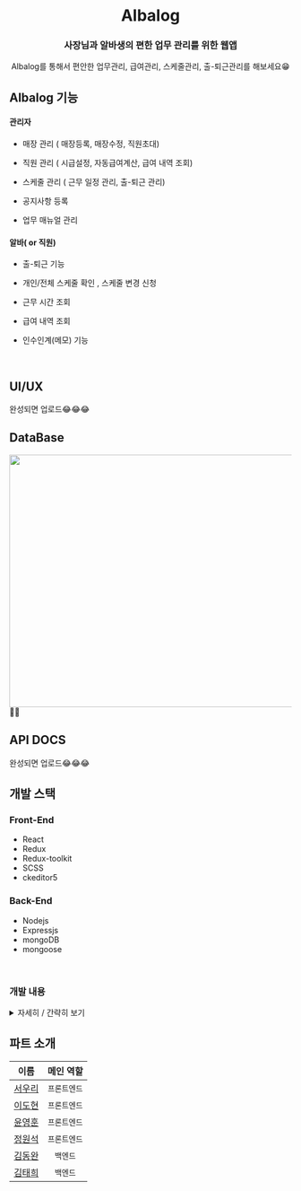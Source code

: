 # <div align="center">Albalog</div>    

### <div align="center">사장님과 알바생의 편한 업무 관리를 위한 웹앱</div>  
  

<div align="center">Albalog를 통해서 편안한 업무관리, 급여관리, 스케줄관리, 출-퇴근관리를 해보세요😁 
</div>  



## Albalog 기능  
  

#### 관리자  
  

- 매장 관리 ( 매장등록, 매장수정, 직원초대)  
  

- 직원 관리 ( 시급설정, 자동급여계산, 급여 내역 조회)  
  

- 스케줄 관리 ( 근무 일정 관리, 출-퇴근 관리)   
  

- 공지사항 등록  
  

- 업무 매뉴얼 관리   
  

#### 알바( or 직원)  
  

- 출-퇴근 기능  
  

- 개인/전체 스케줄 확인 , 스케줄 변경 신청  
  

- 근무 시간 조회  
  

- 급여 내역 조회  
  

- 인수인계(메모) 기능   
  

<br/>  

## UI/UX 
  완성되면 업로드😂😂😂
<br /> 


## DataBase  
  

<img src="https://user-images.githubusercontent.com/64634992/121452799-05f69900-c9db-11eb-9cc1-a8b569f6d539.png" align="left" height="450" width="1100" />    
  
📕📕
<br/>      


## API DOCS
  완성되면 업로드😂😂😂
<br /> 

## 개발 스택  
  

### Front-End  

- React  
- Redux   
- Redux-toolkit  
- SCSS  
- ckeditor5  
  
### Back-End  
  
- Nodejs  
- Expressjs  
- mongoDB  
- mongoose  
  
<br/>  

### 개발 내용    
<details>
<summary>자세히 / 간략히 보기</summary>   
<div markdown="1">   
  <br/>
  <b>1주차</b>     
  <br/>
  <b>Implements</b> <br/>
  - 관리자 회원가입 (유효성 체크)<br/>   
  - 관리자 로그인 (access Token + localStorage) <br/>     
  - 매장등록, 수정, 삭제, 입장 (KaKao 주소검색Api 이용)  <br/>
  - 
  <b>Issue</b> <br/>
  - 로그인부분 보안을 위해 기존 accessToken의 유효기간을 줄이고 refreshToken 도입 예정 <br/>
  <b>Styles</b> >br/>
  
   
   
</div>
</details>



## 파트 소개     
| 이름  |  메인 역할  |
|:----:|:-------:|
| [서우리](https://github.com/Alexis1226) | `프론트엔드` |
| [이도현](https://github.com/ksmfou98) | `프론트엔드` |
| [윤영훈](https://github.com/yoonyounghoon) | `프론트엔드` |
| [정원석](https://github.com/Dseok12) | `프론트엔드` |
| [김동완](https://github.com/dongwandonkim)  | `백엔드` |
| [김태희](https://github.com/godtaehee)  | `백엔드` |  

